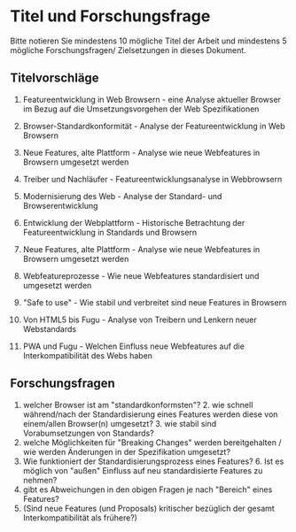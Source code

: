 # Titel und Forschungsfrage

Bitte notieren Sie mindestens 10 mögliche Titel der Arbeit und mindestens 5 mögliche Forschungsfragen/ Zielsetzungen in dieses Dokument. 

## Titelvorschläge

1. Featureentwicklung in Web Browsern - eine Analyse aktueller Browser im Bezug auf die Umsetzungsvorgehen der Web Spezifikationen
2. Browser-Standardkonformität - Analyse der Featureentwicklung in Web Browsern
3. Neue Features, alte Plattform - Analyse wie neue Webfeatures in Browsern umgesetzt werden


3. Treiber und Nachläufer - Featureentwicklungsanalyse in Webbrowsern
4. Modernisierung des Web - Analyse der Standard- und Browserentwicklung
5. Entwicklung der Webplattform - Historische Betrachtung der Featureentwicklung in Standards und Browsern
6. Neue Features, alte Plattform - Analyse wie neue Webfeatures in Browsern umgesetzt werden
7. Webfeatureprozesse - Wie neue Webfeatures standardisiert und umgesetzt werden
8. "Safe to use" - Wie stabil und verbreitet sind neue Features in Browsern
9. Von HTML5 bis Fugu - Analyse von Treibern und Lenkern neuer Webstandards
10. PWA und Fugu - Welchen Einfluss neue Webfeatures auf die Interkompatibilität des Webs haben

## Forschungsfragen

1. welcher Browser ist am "standardkonformsten"?
    2. wie schnell während/nach der Standardisierung eines Features werden diese von einem/allen Browser(n) umgesetzt?
    3. wie stabil sind Vorabumsetzungen von Standards?
4. welche Möglichkeiten für "Breaking Changes" werden bereitgehalten / wie werden Änderungen in der Spezifikation umgesetzt?
5. Wie funktioniert der Standardisierungsprozess eines Features?
    6. Ist es möglich von "außen" Einfluss auf neu standardisierte Features zu nehmen?
7. gibt es Abweichungen in den obigen Fragen je nach "Bereich" eines Features?
8. (Sind neue Features (und Proposals) kritischer bezüglich der gesamt Interkompatibilität als frühere?)
